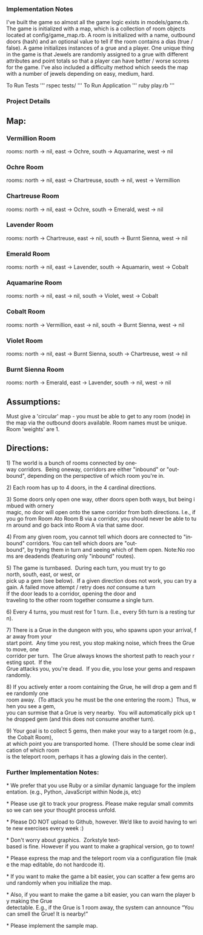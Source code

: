 ### Implementation Notes

I've built the game so almost all the game logic exists in models/game.rb. The game is initialized with a map, which is a collection of room objects located at config/game_map.rb. A room is initialized with a name, outbound doors (hash) and an optional value to tell if the room contains a dias (true / false). A game initializes instances of a grue and a player. One unique thing in the game is that Jewels are randomly assigned to a grue with different attributes and point totals so that a player can have better / worse scores for the game. I've also included a difficulty method which seeds the map with a number of jewels depending on easy, medium, hard.

To Run Tests
'''
rspec tests/
'''
To Run Application
'''
ruby play.rb
'''

### Project Details

Map:
--------------
### Vermillion Room
rooms: north -> nil, east -> Ochre, south -> Aquamarine, west -> nil

### Ochre Room
rooms: north -> nil, east -> Chartreuse, south -> nil, west -> Vermillion

### Chartreuse Room
rooms: north -> nil, east -> Ochre, south -> Emerald, west -> nil

### Lavender Room
rooms: north -> Chartreuse, east -> nil, south -> Burnt Sienna, west -> nil

### Emerald Room
rooms: north -> nil, east -> Lavender, south -> Aquamarin, west -> Cobalt 

### Aquamarine Room
rooms: north -> nil, east -> nil, south -> Violet, west -> Cobalt  

### Cobalt Room
rooms: north -> Vermillion, east -> nil, south -> Burnt Sienna, west -> nil 

### Violet Room
rooms: north -> nil, east -> Burnt Sienna, south -> Chartreuse, west -> nil  

### Burnt Sienna Room
rooms: north -> Emerald, east -> Lavender, south -> nil, west -> nil

Assumptions:
-------------------
Must give a 'circular' map - you must be able to get to any room (node) in the map via the outbound doors available. Room names must be unique. Room 'weights' are 1.

Directions:
-------------------

1) The world is a bunch of rooms connected by one­way corridors.  Being one­way, corridors
are either "in­bound" or "out­bound", depending on the perspective of which room you're in.

2) Each room has up to 4 doors, in the 4 cardinal directions.

3) Some doors only open one way, other doors open both ways, but being imbued with ornery
magic, no door will open onto the same corridor from both directions. I.e., if you go from Room Ato Room B via a corridor, you should never be able to turn around and go back into Room A via
that same door.

4) From any given room, you cannot tell which doors are connected to "in­bound" corridors. You
can tell which doors are "out­bound", by trying them in turn and seeing which of them open. Note:No rooms are dead­ends (featuring only "in­bound" routes).

5) The game is turn­based.  During each turn, you must try to go north, south, east, or west, or pick up a gem (see below).  If a given direction does not work, you can try again. A failed move attempt / retry does *not* consume a turn If the door leads to a corridor, opening the door and traveling to the other room together consume a single turn.

6) Every 4 turns, you must rest for 1 turn. (I.e., every 5th turn is a resting turn).

7) There is a Grue in the dungeon with you, who spawns upon your arrival, far away from your start point.  Any time you rest, you stop making noise, which frees the Grue to move, one corridor per turn.  The Grue always knows the shortest path to reach your resting spot.  If the
Grue attacks you, you're dead.  If you die, you lose your gems and respawn randomly.

8) If you actively enter a room containing the Grue, he will drop a gem and flee randomly one
room away.  (To attack you he must be the one entering the room.)  Thus, when you see a gem,
you can surmise that a Grue is very nearby.  You will automatically pick up the dropped gem
(and this does not consume another turn).

9) Your goal is to collect 5 gems, then make your way to a target room (e.g., the Cobalt Room),
at which point you are transported home.  (There should be some clear indication of which room
is the teleport room, perhaps it has a glowing dais in the center).

### Further Implementation Notes:

* We prefer that you use Ruby or a similar dynamic language for the implementation. (e.g.,
Python, JavaScript within Node.js, etc)

* Please use git to track your progress. Please make regular small commits so we can see your
thought process unfold.

* Please DO NOT upload to Github, however. We’d like to avoid having to write new exercises
every week :)

* Don't worry about graphics.  Zork­style text­based is fine. However if you want to make a
graphical version, go to town!

* Please express the map and the teleport room via a configuration file (make the map editable,
do not hardcode it).

* If you want to make the game a bit easier, you can scatter a few gems around randomly when
you initialize the map.

* Also, if you want to make the game a bit easier, you can warn the player by making the Grue
detectable. E.g., if the Grue is 1 room away, the system can announce “You can smell the Grue!
It is nearby!”

* Please implement the sample map.